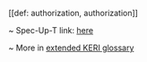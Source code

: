[[def: authorization, authorization]]

~ Spec-Up-T link: <a href='https://weboftrust.github.io/WOT-terms/docs/glossary/authorization'>here</a>

~ More in <a href="https://weboftrust.github.io/WOT-terms/docs/glossary/authorization">extended KERI glossary</a>
